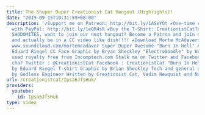 ```yaml
---
title: The Shuper Duper Creationist Cat Hangout (Highlights)!
date: "2019-09-15T10:31:59+08:00"
description: '✔Support me on Patreon: http://bit.ly/1ASeYOt ✔One-time contribution
  with PayPal: http://bit.ly/1eQR4sR ✔Buy the T-Shirt: CreationistCatTees.com Hey
  SHODOMITES, want to join our next hangout? Become a Patron and join da fun LIVE
  and actually be in a CC video like dish!!!! ✔Download Morte McAdavers music: www.MorteMcAdaver.com
  www.soundcloud.com/mortemcadaver Super Duper Awesome "Burn In Hell" Animation by
  Eduard Riegel CC Face Graphic by Bryan Sheckley "ElectroDoodle" by Kevin MacLeod
  used royalty free from Incomptech.com Stalk me on Twitter and Facebook why don''t
  cha? Twitter : @CreationistCat Facebook : CreationistCat "Burn In Hell" animation
  by Eduard Riegel T-shirt Graphic by Brian Sheckley Tech and general awesomeness
  by Godless Engineer Written by Creationist Cat, Vadim Newquist and Noah Warner'
url: /creationistcat/Ipsa6JfsHuk/
providers:
  youtube:
    id: Ipsa6JfsHuk
type: video
---
```

